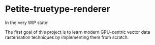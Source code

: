 # Petite-truetype-renderer

In the very WIP state!

The first goal of this project is to learn modern GPU-centric vector data rasterisation techniques by implementing them
from scratch.